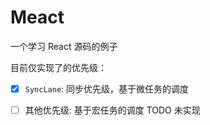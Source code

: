# Meact

一个学习 React 源码的例子

目前仅实现了的优先级：

- [x] `SyncLane`: 同步优先级，基于微任务的调度

- [ ] 其他优先级: 基于宏任务的调度 TODO 未实现
